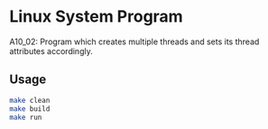 # Linux System Program
A10_02: Program which creates multiple threads and sets its thread attributes accordingly.

## Usage
```bash
make clean
make build
make run
```
